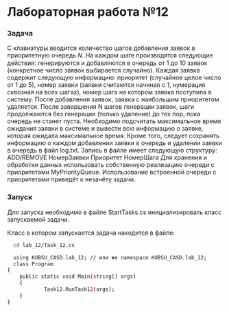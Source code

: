 # Лабораторная работа №12

### Задача
С клавиатуры вводится количество шагов добавления заявок в приоритетную очередь 𝑁.
На каждом шаге производятся следующие действия: генерируются и добавляются в
очередь от 1 до 10 заявок (конкретное число заявок выбирается случайно). Каждая заявка
содержит следующую информацию: приоритет (случайное целое число от 1 до 5), номер
заявки (заявки считаются начиная с 1, нумерация сквозная на всех шагах), номер шага на
котором заявка поступила в систему. После добавления заявок, заявка с наибольшим
приоритетом удаляется.
После завершения N шагов генерации заявок, шаги продолжаются без генерации (только
удаление) до тех пор, пока очередь не станет пуста.
Необходимо подсчитать максимальное время ожидания заявки в системе и вывести всю
информацию о заявке, которая ожидала максимальное время.
Кроме того, следует сохранять информацию о каждом добавлении заявки в очередь и
удалении заявки в очередь в файл log.txt. Запись в файле имеет следующую структуру:
ADD/REMOVE НомерЗаявки Приоритет НомерШага
Для хранения и обработки данных использовать собственную реализацию очереди с
приоритетами MyPriorityQueue. Использование встроенной очереди с приоритетами
приведёт к незачёту задачи.


### Запуск

Для запуска необходимо в файле StartTasks.cs инициализировать класс запускаемой задачи.


Класс в котором запускается задача находится в файле:

```bash
  cd lab_12/Task_12.cs
```


```bash
  using KUBSU_CASD.lab_12; // или же namespace KUBSU_CASD.lab_12;
  class Program
{
    public static void Main(string[] args)
    {
            Task12.RunTask12(args);
    }
}